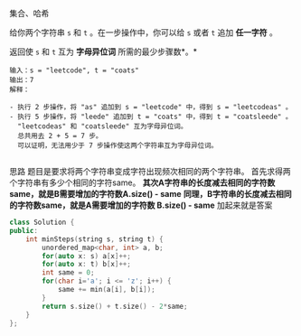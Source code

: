集合、哈希



给你两个字符串 `s` 和 `t` 。在一步操作中，你可以给 `s` 或者 `t` 追加 **任一字符** 。

返回使 `s` 和 `t` 互为 **字母异位词** 所需的最少步骤数*。*

```
输入：s = "leetcode", t = "coats"
输出：7
解释：

- 执行 2 步操作，将 "as" 追加到 s = "leetcode" 中，得到 s = "leetcodeas" 。
- 执行 5 步操作，将 "leede" 追加到 t = "coats" 中，得到 t = "coatsleede" 。
  "leetcodeas" 和 "coatsleede" 互为字母异位词。
  总共用去 2 + 5 = 7 步。
  可以证明，无法用少于 7 步操作使这两个字符串互为字母异位词。


```

思路
题目是要求将两个字符串变成字符出现频次相同的两个字符串。
首先求得两个字符串有多少个相同的字符same。
**其次A字符串的长度减去相同的字符数same，就是B需要增加的字符数A.size() - same**
**同理，B字符串的长度减去相同的字符数same，就是A需要增加的字符数 B.size() - same**
加起来就是答案

```c++
class Solution {
public:
    int minSteps(string s, string t) {
        unordered_map<char, int> a, b;
        for(auto x: s) a[x]++;
        for(auto x: t) b[x]++;
        int same = 0;
        for(char i='a'; i <= 'z'; i++) {
            same += min(a[i], b[i]);
        }
        return s.size() + t.size() - 2*same;
    }
};

```





